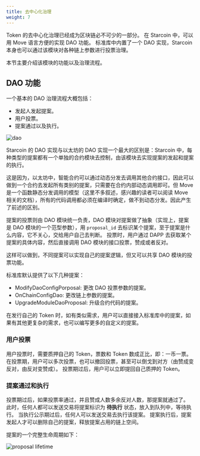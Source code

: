 ```yaml
---
title: 去中心化治理
weight: 7
---
```


Token 的去中心化治理已经成为区块链必不可少的一部分。 在 Starcoin 中，可以用 Move 语言方便的实现 DAO 功能。
标准库中内置了一个 DAO 实现，Starcoin 本身也可以通过该模块对各种链上参数进行投票治理。

<!--more-->



本节主要介绍该模块的功能以及治理流程。

## DAO 功能

一个基本的 DAO 治理流程大概包括：

- 发起人发起提案。
- 用户投票。
- 提案通过以及执行。

![dao](/images/dao.jpg)

Starcoin 的 DAO 实现与以太坊的 DAO 实现一个最大的区别是：Starcoin 中，每种类型的提案都有一个单独的合约模块去控制，由该模块去实现提案的发起和提案的执行。

这是因为，以太坊中，智能合约可以通过动态分发去调用其他合约接口，因此可以做到一个合约去发起所有类别的提案，只需要在合约内部动态调用即可。但 Move 是一个函数静态分发调用的模型（这里不多叙述，感兴趣的读者可以阅读 Move 相关的文档），所有的代码调用都必须在编译时确定，做不到动态分发。因此产生了前述的区别。

提案的投票则由 DAO 模块统一负责，DAO 模块对提案做了抽象（实现上，提案是 DAO 模块的一个范型参数），用 `proposal_id` 去标识某个提案，至于提案是什么内容，它不关心，交给用户自己去判断。
投票时，用户通过 DAPP 去获取某个提案的具体内容，然后直接调用 DAO 模块的接口投票，赞成或者反对。

这样可以做到，不同提案可以实现自己的提案逻辑，但又可以共享 DAO 模块的投票功能。

标准库默认提供了以下几种提案：
- ModifyDaoConfigPorposal: 更改 DAO 投票参数的提案。
- OnChainConfigDao: 更改链上参数的提案。
- UpgradeModuleDaoProposal: 升级合约代码的提案。

在发行自己的 Token 时，如有类似需求，用户可以直接接入标准库中的提案，如果有其他更复杂的需求，也可以编写更多的自定义的提案。

### 用户投票

用户投票时，需要质押自己的 Token，票数和 Token 数成正比，即：一币一票。
在投票期，用户可以多次投票，也可以撤回投票，甚至可以倒戈到对方（由赞成变反对，由反对变赞成）。
投票期过后，用户可以立即提回自己质押的 Token。

### 提案通过和执行

投票期过后，如果投票率通过，并且赞成人数多余反对人数，那提案就通过了。
此时，任何人都可以发送交易将提案标识为 **待执行** 状态，放入到队列中，等待执行。
当执行公示期过后，任何人可以发送交易去执行该提案。
提案执行后，提案发起人才可以删除自己的提案，释放提案占用的链上空间。

提案的一个完整生命周期如下：

![proposal lifetime](/images/proposal_lifetime.jpg)

